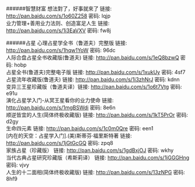 ######智慧财富
想法對了，好事就來了 链接: http://pan.baidu.com/s/1o60Z258 密码: lqjp  
业力管理+善用业力法则、创造富足人生 链接: http://pan.baidu.com/s/1i3EaVXV 密码: fw8j

######占星
心理占星学全书（鲁道夫）完整版  链接: http://pan.baidu.com/s/1hqw1YoW 密码: 96dc  
人际合盘占星全书收藏版(鲁道夫)  链接: http://pan.baidu.com/s/1eQ8bzwQ 密码: hobp  
占星全书(鲁道夫)完整电子版  链接: http://pan.baidu.com/s/1xukUy 密码: 4sf7  
占星流年收藏版(鲁道夫)  链接: http://pan.baidu.com/s/1i3zhNrJ 密码: kdnn  
变异三王星珍藏版（鲁道夫译）链接: http://pan.baidu.com/s/1o6t7Vtg 密码: e91u  
演化占星学入门-从冥王星看你的业力使命  链接: http://pan.baidu.com/s/1mgBSWdi 密码: 8e6n  
顺逆皆宜的人生(简体终极收藏版)  链接: http://pan.baidu.com/s/1kT5PrOr 密码: d2gy  
生命四元素 链接: http://pan.baidu.com/s/1c0m0Qre 密码: een1  
[内在的天空：占星学入门].(美)斯蒂芬·福里斯特著  链接: http://pan.baidu.com/s/1jGtGcGQ 密码: zpq8  
家族占星（珍藏版）  链接: http://pan.baidu.com/s/1gdBxjOJ 密码: wkhy  
当代古典占星研究珍藏版（希斯莉译） 链接: http://pan.baidu.com/s/1jGGGHng 密码: vjvy  
人生的十二面相(简体终极收藏版)   链接: http://pan.baidu.com/s/13zNPG 密码: 8hf9  
